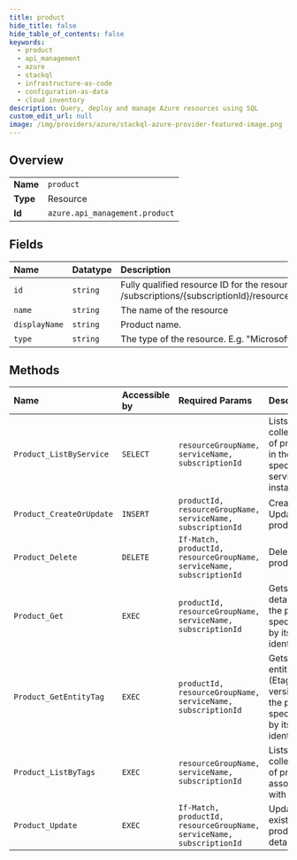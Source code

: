 ```yaml
---
title: product
hide_title: false
hide_table_of_contents: false
keywords:
  - product
  - api_management
  - azure    
  - stackql
  - infrastructure-as-code
  - configuration-as-data
  - cloud inventory
description: Query, deploy and manage Azure resources using SQL
custom_edit_url: null
image: /img/providers/azure/stackql-azure-provider-featured-image.png
---
```

  
    

## Overview
<table><tbody>
<tr><td><b>Name</b></td><td><code>product</code></td></tr>
<tr><td><b>Type</b></td><td>Resource</td></tr>
<tr><td><b>Id</b></td><td><code>azure.api_management.product</code></td></tr>
</tbody></table>

## Fields
| Name | Datatype | Description |
|:-----|:---------|:------------|
| `id` | `string` | Fully qualified resource ID for the resource. Ex - /subscriptions/&#123;subscriptionId&#125;/resourceGroups/&#123;resourceGroupName&#125;/providers/&#123;resourceProviderNamespace&#125;/&#123;resourceType&#125;/&#123;resourceName&#125; |
| `name` | `string` | The name of the resource |
| `displayName` | `string` | Product name. |
| `type` | `string` | The type of the resource. E.g. "Microsoft.Compute/virtualMachines" or "Microsoft.Storage/storageAccounts" |
## Methods
| Name | Accessible by | Required Params | Description |
|:-----|:--------------|:----------------|:------------|
| `Product_ListByService` | `SELECT` | `resourceGroupName, serviceName, subscriptionId` | Lists a collection of products in the specified service instance. |
| `Product_CreateOrUpdate` | `INSERT` | `productId, resourceGroupName, serviceName, subscriptionId` | Creates or Updates a product. |
| `Product_Delete` | `DELETE` | `If-Match, productId, resourceGroupName, serviceName, subscriptionId` | Delete product. |
| `Product_Get` | `EXEC` | `productId, resourceGroupName, serviceName, subscriptionId` | Gets the details of the product specified by its identifier. |
| `Product_GetEntityTag` | `EXEC` | `productId, resourceGroupName, serviceName, subscriptionId` | Gets the entity state (Etag) version of the product specified by its identifier. |
| `Product_ListByTags` | `EXEC` | `resourceGroupName, serviceName, subscriptionId` | Lists a collection of products associated with tags. |
| `Product_Update` | `EXEC` | `If-Match, productId, resourceGroupName, serviceName, subscriptionId` | Update existing product details. |
